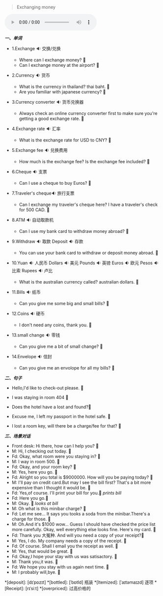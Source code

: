 
> Exchanging money

<audio controls="controls">
  <source src="https://file.cdn.shafish.cn/english/9-%E6%8D%A2%E5%A4%96%E6%B1%87.mp3" type="audio/mpeg">
Your browser does not support the audio element.
</audio>

***一、单词***

- 1.<span id="english">Exchange <span class="point">:sound:</span></span> 交换/兑换

    - <span id="english">Where can I exchange money? <span class="point">:speech_balloon:</span></span>
    - <span id="english">Can I exchange money at the airport? <span class="point">:speech_balloon:</span></span>

- 2.<span id="english">Currency <span class="point">:sound:</span></span> 货币

    - <span id="english">What is the currency in thailand? thai baht. <span class="point">:speech_balloon:</span></span>
    - <span id="english">Are you familiar with japanese currency? <span class="point">:speech_balloon:</span></span>

- 3.<span id="english">Currency converter <span class="point">:sound:</span></span> 货币兑换器

    - <span id="english">Always check an online currency converter first to make sure you're getting a good exchange rate. <span class="point">:speech_balloon:</span></span>

- 4.<span id="english">Exchange rate <span class="point">:sound:</span></span> 汇率

    -  <span id="english">What is the exchange rate for USD to CNY? <span class="point">:speech_balloon:</span></span>

- 5.<span id="english">Exchange fee <span class="point">:sound:</span></span> 兑换费用

    - <span id="english">How much is the exchange fee? Is the exchange fee included? <span class="point">:speech_balloon:</span></span>

- 6.<span id="english">Cheque <span class="point">:sound:</span></span> 支票

    - <span id="english">Can I use a cheque to buy Euros? <span class="point">:speech_balloon:</span></span>

- 7.<span id="english">Traveler's cheque<span class="point">:sound:</span></span> 旅行支票

    - <span id="english">Can I exchange my traveler's cheque here? I have a traveler's check for 500 CAD. <span class="point">:speech_balloon:</span></span>

- 8.<span id="english">ATM <span class="point">:sound:</span></span> 自动取款机

    - <span id="english">Can I use my bank card to withdraw money abroad? <span class="point">:speech_balloon:</span></span>

- 9.<span id="english">Withdraw <span class="point">:sound:</span></span> 取款 <span id="english">Deposit <span class="point">:sound:</span></span> 存款

    - <span id="english">You can use your bank card to withdraw or deposit money abroad. <span class="point">:speech_balloon:</span></span>

- 10.<span id="english">Yuan <span class="point">:sound:</span></span> 人民币
<span id="english">Dollars <span class="point">:sound:</span></span> 美元
<span id="english">Pounds <span class="point">:sound:</span></span> 英镑
<span id="english">Euros <span class="point">:sound:</span></span> 欧元
<span id="english">Pesos <span class="point">:sound:</span></span> 比索
<span id="english">Rupees <span class="point">:sound:</span></span> 卢比

    - <span id="english">What is the australian currency called? australian dollars. <span class="point">:speech_balloon:</span></span>

- 11.<span id="english">Bills <span class="point">:sound:</span></span> 纸币

    - <span id="english">Can you give me some big and small bills? <span class="point">:speech_balloon:</span></span>

- 12.<span id="english">Coins <span class="point">:sound:</span></span> 硬币

    - <span id="english">I don't need any coins, thank you. <span class="point">:speech_balloon:</span></span>

- 13.<span id="english">small change <span class="point">:sound:</span></span> 零钱

    - <span id="english">Can you give me a bit of small change? <span class="point">:speech_balloon:</span></span>

- 14.<span id="english">Envelope <span class="point">:sound:</span></span> 信封

    - <span id="english">Can you give me an envolope for all my bills? <span class="point">:speech_balloon:</span></span>

***二、句子***

- <span id="english">Hello,I'd like to check-out please. <span class="point">:speech_balloon:</span></span> 

- <span id="english">I was staying in room 404 <span class="point">:speech_balloon:</span></span> 

- <span id="english">Does the hotel have a lost and found?<span class="point">:speech_balloon:</span></span> 

- <span id="english">Excuse me, I left my passport in the hotel safe. <span class="point">:speech_balloon:</span></span> 

- <span id="english">I lost a room key, will there be a charge/fee for that? <span class="point">:speech_balloon:</span></span>

***三、场景对话***

- Front desk: <span id="english">Hi there, how can I help you? <span class="point">:speech_balloon:</span></span> 
- M: <span id="english">Hi, I checking out today. <span class="point">:speech_balloon:</span></span> 
- Fd: <span id="english">Okay, what room were you staying in? <span class="point">:speech_balloon:</span></span> 
- M: <span id="english">I way in room 500. <span class="point">:speech_balloon:</span></span> 
- Fd: <span id="english">Okay, and your room key? <span class="point">:speech_balloon:</span></span> 
- M: <span id="english">Yes, here you go. <span class="point">:speech_balloon:</span></span> 
- Fd: <span id="english">Alright so you total is $9000000. How will you be paying today? <span class="point">:speech_balloon:</span></span> 
- M: <span id="english">I'll pay on credit card.But may I see the bill first? That's a bit more expensive than I thought it would be. <span class="point">:speech_balloon:</span></span> 
- Fd: <span id="english">Yes,of course. I'll print your bill for you.<span class="point">:speech_balloon:</span></span>
*prints bill*
- Fd: <span id="english">Here you go.<span class="point">:speech_balloon:</span></span>
- M: <span id="english">Okay. <span class="point">:speech_balloon:</span></span> 
*looks at bill*
- M: <span id="english">Oh what is this minibar charge? <span class="point">:speech_balloon:</span></span> 
- Fd: <span id="english">Let me see... It says you tooks a soda from the minibar.There's a charge for those. <span class="point">:speech_balloon:</span></span> 
- M: <span id="english">Oh.And it's $1000 wow... Guess I should have checked the price list more carefully. Okay, well everything else looks fine. Here's my card. <span class="point">:speech_balloon:</span></span> 
- Fd: <span id="english">Thank you 大冤种. And will you need a copy of your receipt?<span class="point">:speech_balloon:</span></span> 
- M: <span id="english">Yes, I do. My company needs a copy of the receipt. <span class="point">:speech_balloon:</span></span> 
- Fd: <span id="english">Of course. Shall I email you the receipt as well. <span class="point">:speech_balloon:</span></span> 
- M: <span id="english">Yes, that would be great. <span class="point">:speech_balloon:</span></span> 
- Fd: <span id="english">Okay,I hope your stay with us was satisactory. <span class="point">:speech_balloon:</span></span> 
- M: <span id="english">Thank you,it was. <span class="point">:speech_balloon:</span></span> 
- Fd: <span id="english">We hope you stay with us again next time. <span class="point">:speech_balloon:</span></span> 
- M: <span id="english">I probably will,bye. <span class="point">:speech_balloon:</span></span> 

*[deposit]: [dɪˈpɒzɪt]
*[bottled]: [ˈbɒtld] 瓶装
*[Itemized]: [ˈaɪtəmaɪzd] 逐项
*[Receipt]: [rɪˈsiːt]
*[overpriced]: 过高价格的
